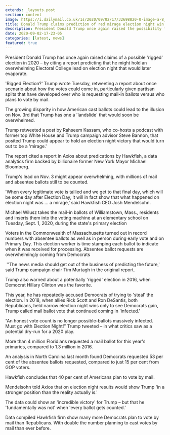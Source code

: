 ```yaml
---
extends: _layouts.post
section: content
image: https://i.dailymail.co.uk/1s/2020/09/02/17/32698820-0-image-a-8_1599063479146.jpg 
title: Donald Trump claims prediction of red mirage election night win would be rigged election  
description: President Donald Trump once again raised the possibility fo a RIgged Election as he retweeted a report that he might hold a lead on Election Day but then lose once mail-in ballots get counted. 
date: 2020-09-02-17-23-05 
categories: [latest, news] 
featured: true 
--- 
```

President Donald Trump has once again raised claims of a possible 'rigged' election in 2020 – by citing a report predicting that he might hold an overwhelming Electoral College lead on election night that would later evaporate.

'Rigged Election?' Trump wrote Tuesday, retweeting a report about once scenario about how the votes could come in, particularly given partisan splits that have developed over who is requesting mail-in ballots versus who plans to vote by mail.

The growing disparity in how American cast ballots could lead to the illusion on Nov. 3rd that Trump has one a 'landslide' that would soon be overwhelmed.  



Trump retweeted a post by Rahseem Kassam, who co-hosts a podcast with former top White House and Trump campaign advisor Steve Bannon, that posited Trump could appear to hold an election night victory that would turn out to be a 'mirage.'

The report cited a report in Axios about predications by Hawkfish, a data analytics firm backed by billionaire former New York Mayor Michael Bloomberg.

Trump's lead on Nov. 3 might appear overwhelming, with millions of mail and absentee ballots still to be counted. 

'When every legitimate vote is tallied and we get to that final day, which will be some day after Election Day, it will in fact show that what happened on election night was ... a mirage,' said Hawkfish CEO Josh Mendelsohn.



Michael Wilusz takes the mail-in ballots of Williamstown, Mass., residents and inserts them into the voting machine at an elementary school on Tuesday, Sept. 1, 2020, during the state's primary election

Voters in the Commonwealth of Massachusetts turned out in record numbers with absentee ballots as well as in person during early vote and on Primary Day. This election worker is time stamping each ballot to indicate when it was received for processing. Absentee ballot requests are overwhelmingly coming from Democrats

 ''The news media should get out of the business of predicting the future,' said Trump campaign chair Tim Murtagh in the original report.

Trump also warned about a potentially 'rigged' election in 2016, when Democrat Hillary Clinton was the favorite.

This year, he has repeatedly accused Democrats of trying to 'steal' the election. In 2018, when allies Rick Scott and Ron DeSantis, both Republicans, held narrow election night wins only to see Democrats gain, Trump called mail ballot vote that continued coming in 'infected.'

“An honest vote count is no longer possible-ballots massively infected. Must go with Election Night!” Trump tweeted – in what critics saw as a potential dry-run for a 2020 play.

More than 4 million Floridians requested a mail ballot for this year's primaries, compared to 1.3 million in 2016.

An analysis in North Carolina last month found Democrats requested 53 per cent of the absentee ballots requested, compared to just 15 per cent from GOP voters.

Hawkfish concludes that 40 per cent of Americans plan to vote by mail. 

Mendelsohn told Axios that on election night results would show Trump 'in a stronger position than the reality actually is.'

The data could show an 'incredible victory' for Trump – but that he 'fundamentally was not' when 'every ballot gets counted.' 

Data compiled Hawkfish firm show many more Democrats plan to vote by mail than Republicans. With double the number planning to cast votes by mail than ever before.  

